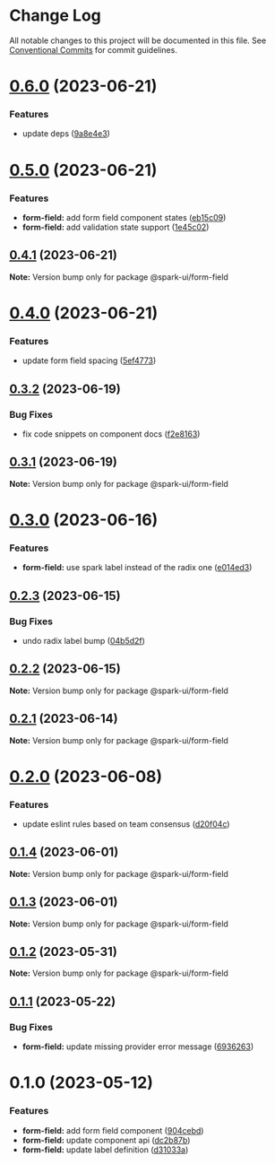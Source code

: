 # Change Log

All notable changes to this project will be documented in this file.
See [Conventional Commits](https://conventionalcommits.org) for commit guidelines.

# [0.6.0](https://github.com/adevinta/spark/compare/@spark-ui/form-field@0.5.0...@spark-ui/form-field@0.6.0) (2023-06-21)

### Features

- update deps ([9a8e4e3](https://github.com/adevinta/spark/commit/9a8e4e3e9541d47a3e610a36ade9ddfd349e6e71))

# [0.5.0](https://github.com/adevinta/spark/compare/@spark-ui/form-field@0.4.1...@spark-ui/form-field@0.5.0) (2023-06-21)

### Features

- **form-field:** add form field component states ([eb15c09](https://github.com/adevinta/spark/commit/eb15c094094fdbc1b4c18233fe705f5f49186496))
- **form-field:** add validation state support ([1e45c02](https://github.com/adevinta/spark/commit/1e45c0214cfd8d12bc455421a27fb569f76386d3))

## [0.4.1](https://github.com/adevinta/spark/compare/@spark-ui/form-field@0.4.0...@spark-ui/form-field@0.4.1) (2023-06-21)

**Note:** Version bump only for package @spark-ui/form-field

# [0.4.0](https://github.com/adevinta/spark/compare/@spark-ui/form-field@0.3.2...@spark-ui/form-field@0.4.0) (2023-06-21)

### Features

- update form field spacing ([5ef4773](https://github.com/adevinta/spark/commit/5ef4773c27867d83bd6b21ba1f1d2589ca773065))

## [0.3.2](https://github.com/adevinta/spark/compare/@spark-ui/form-field@0.3.1...@spark-ui/form-field@0.3.2) (2023-06-19)

### Bug Fixes

- fix code snippets on component docs ([f2e8163](https://github.com/adevinta/spark/commit/f2e8163130257ba86bd61fbce77846f373a642d6))

## [0.3.1](https://github.com/adevinta/spark/compare/@spark-ui/form-field@0.3.0...@spark-ui/form-field@0.3.1) (2023-06-19)

**Note:** Version bump only for package @spark-ui/form-field

# [0.3.0](https://github.com/adevinta/spark/compare/@spark-ui/form-field@0.2.3...@spark-ui/form-field@0.3.0) (2023-06-16)

### Features

- **form-field:** use spark label instead of the radix one ([e014ed3](https://github.com/adevinta/spark/commit/e014ed3601f204c6ce2b5702f38cbb8e47e9beeb))

## [0.2.3](https://github.com/adevinta/spark/compare/@spark-ui/form-field@0.2.2...@spark-ui/form-field@0.2.3) (2023-06-15)

### Bug Fixes

- undo radix label bump ([04b5d2f](https://github.com/adevinta/spark/commit/04b5d2f138d850f9d0bd14bc4e160299b46ac62b))

## [0.2.2](https://github.com/adevinta/spark/compare/@spark-ui/form-field@0.2.1...@spark-ui/form-field@0.2.2) (2023-06-15)

**Note:** Version bump only for package @spark-ui/form-field

## [0.2.1](https://github.com/adevinta/spark/compare/@spark-ui/form-field@0.2.0...@spark-ui/form-field@0.2.1) (2023-06-14)

**Note:** Version bump only for package @spark-ui/form-field

# [0.2.0](https://github.com/adevinta/spark/compare/@spark-ui/form-field@0.1.4...@spark-ui/form-field@0.2.0) (2023-06-08)

### Features

- update eslint rules based on team consensus ([d20f04c](https://github.com/adevinta/spark/commit/d20f04c5f4e6b5ed381d3db412108f58196767a1))

## [0.1.4](https://github.com/adevinta/spark/compare/@spark-ui/form-field@0.1.3...@spark-ui/form-field@0.1.4) (2023-06-01)

**Note:** Version bump only for package @spark-ui/form-field

## [0.1.3](https://github.com/adevinta/spark/compare/@spark-ui/form-field@0.1.2...@spark-ui/form-field@0.1.3) (2023-06-01)

**Note:** Version bump only for package @spark-ui/form-field

## [0.1.2](https://github.com/adevinta/spark/compare/@spark-ui/form-field@0.1.1...@spark-ui/form-field@0.1.2) (2023-05-31)

**Note:** Version bump only for package @spark-ui/form-field

## [0.1.1](https://github.com/adevinta/spark/compare/@spark-ui/form-field@0.1.0...@spark-ui/form-field@0.1.1) (2023-05-22)

### Bug Fixes

- **form-field:** update missing provider error message ([6936263](https://github.com/adevinta/spark/commit/6936263b0ba08dc2c1978841877543eea710db2a))

# 0.1.0 (2023-05-12)

### Features

- **form-field:** add form field component ([904cebd](https://github.com/adevinta/spark/commit/904cebdab32b4f783eacc2bb3d62b2df025c3d13))
- **form-field:** update component api ([dc2b87b](https://github.com/adevinta/spark/commit/dc2b87b330c4d99c3b3533b9f52d346706eee231))
- **form-field:** update label definition ([d31033a](https://github.com/adevinta/spark/commit/d31033ac4b21d7acb2a6b9c1aa2d0654304c7201))
